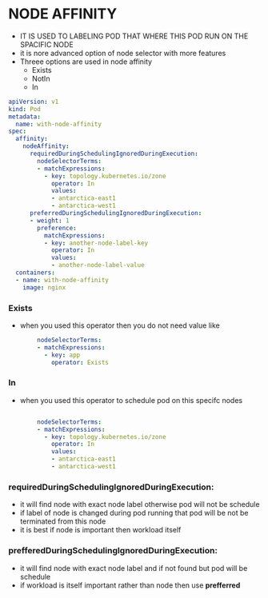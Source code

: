 # NODE AFFINITY
- IT IS USED TO LABELING POD THAT WHERE THIS POD RUN ON THE SPACIFIC NODE
- it is nore advanced option of node selector with more features
- Threee options are used in node affinity
  - Exists  
  - NotIn
  - In
```yaml
apiVersion: v1
kind: Pod
metadata:
  name: with-node-affinity
spec:
  affinity:
    nodeAffinity:
      requiredDuringSchedulingIgnoredDuringExecution:
        nodeSelectorTerms:
        - matchExpressions:
          - key: topology.kubernetes.io/zone
            operator: In
            values:
            - antarctica-east1
            - antarctica-west1
      preferredDuringSchedulingIgnoredDuringExecution:
      - weight: 1
        preference:
          matchExpressions:
          - key: another-node-label-key
            operator: In
            values:
            - another-node-label-value
  containers:
  - name: with-node-affinity
    image: nginx

```
### Exists
- when you used this operator then you do not need value like

```yaml
        nodeSelectorTerms:
        - matchExpressions:
          - key: app
            operator: Exists
```
### In
- when you used this operator to schedule pod on this specifc nodes
```yaml

        nodeSelectorTerms:
        - matchExpressions:
          - key: topology.kubernetes.io/zone
            operator: In
            values:
            - antarctica-east1
            - antarctica-west1
```
### requiredDuringSchedulingIgnoredDuringExecution:
- it will find node with exact node label otherwise pod will not be schedule
- if label of node is changed during pod running that pod will be not be terminated from this node
- it is best if node is important then workload itself
### prefferedDuringSchedulingIgnoredDuringExecution:
- it will find node with exact node label and if not found  but pod will  be schedule
- if workload is itself important rather than node then use **prefferred**





